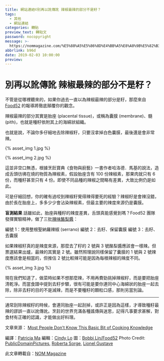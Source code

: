 ```yaml
---
title: 網站連結©別再以訛傳訛 辣椒最辣的部分不是籽？
tags:
  - 其他
  - 網站連結
categories: 轉貼
preview_text: 轉貼文
password: nocopyright
message: >-
  https://nommagazine.com/%E5%88%A5%E5%86%8D%E4%BB%A5%E8%A8%9B%E5%82%B3%E8%A8%9B-%E8%BE%A3%E6%A4%92%E6%9C%80%E8%BE%A3%E7%9A%84%E9%83%A8%E5%88%86%E4%B8%8D%E6%98%AF%E7%B1%BD%EF%BC%9F/
abbrlink: b96d
date: 2019-02-03 10:00:00
preview:
---
```


# 別再以訛傳訛 辣椒最辣的部分不是籽？



不管是從哪裡聽來的，如果你過去一直以為辣椒最辣的部分是籽，那麼來自 [Food52](https://food52.com/blog/20051-do-you-know-what-really-makes-a-pepper-spicy) 的報導將徹底顛覆你的觀念。

辣椒最辣的部分其實是胎座 (placental tissue)，或稱為囊膜 (membrane)、髓 (pith)，也就是種籽依附其上的海綿狀組織。

也就是說，不論你多仔細地去除辣椒籽，只要沒拿掉白色囊膜，最後還是會非常辣。

{% asset_img 1.jpg %}

{% asset_img 2.jpg %}

這並非空口無憑，根據烹飪寶典《食物與廚藝》一書作者哈洛德．馬基的說法，造成舌頭彷彿在燒的物質為辣椒素，假設胎座含有 100 份辣椒素，那果肉就只有 6 份，而種籽甚至只有 4 份。即使不同品種的辣椒之間略有差異，大致比例仍是如此。

可是仔細回想，你的確有過咬到辣椒籽覺得辣得要死的經驗？辣椒籽是會辣沒錯，由於長在胎座上，多多少少會沾染辣椒素，但最主要的辣度來源仍是囊膜。

**盲測結果**
話雖如此，胎座與種籽的辣度差異，舌頭真能感覺到嗎？Food52 團隊發揮實驗精神，做了三批[辣味酪梨醬](https://food52.com/recipes/18251-roberto-santibanez-classic-guacamole)：

編號 1：使用整根聖納羅辣椒 (serrano)
編號 2：去籽、保留囊膜
編號 3：去籽、去囊膜

如果辣椒籽真的是辣度來源，那麼去了籽的 2 號與 3 號酪梨醬應該會一樣辣。但票選結果出爐，最辣的其實是 2 號。雖然照理說同樣保留了囊膜的 1 號與 2 號辣度應該會是相當的，但推估 2 號比較辣可能是因為每根辣椒的辣度不同。

{% asset_img 3.jpg %}

現在我們知道了，做菜時如果不想那麼辣，不用再費勁挑掉辣椒籽，而是要把胎座清乾淨。而當食譜中提到去籽步驟，很有可能是要你連同中心海綿狀的胎座一起去除，除非去籽的目的不是減辣，而是不要種籽的顆粒口感，那則另當別論。

------

通常刮除辣椒籽的時候，會連同胎座一起刮掉，或許正是因為這樣，才導致種籽最辣的謬誤一直以訛傳訛。烹飪的世界充滿各種謠傳與迷思，記得凡事要求甚解，對食材有正確的認識，才能做出好料理。

文章來源：
[Most People Don’t Know This Basic Bit of Cooking Knowledge](https://food52.com/blog/20051-do-you-know-what-really-makes-a-pepper-spicy)

編譯：[Patricia Ma](https://nommagazine.com/author/patricia/)
編輯：[Cindy Lo](https://nommagazine.com/author/cindylo/)
圖：[Bobbi Lin/Food52](https://food52.com/blog/20051-do-you-know-what-really-makes-a-pepper-spicy)
Photo Credit: [PublicDomainPictures](https://pixabay.com/en/pepper-chili-plate-dish-cayenne-315368/), [Roberta Sorge](https://stocksnap.io/photo/WY4HT9B3QJ), [Lionel Gustave](https://stocksnap.io/photo/IZ7YA53764)



此文章轉載自：[NOM Magazine](https://nommagazine.com/%E5%88%A5%E5%86%8D%E4%BB%A5%E8%A8%9B%E5%82%B3%E8%A8%9B-%E8%BE%A3%E6%A4%92%E6%9C%80%E8%BE%A3%E7%9A%84%E9%83%A8%E5%88%86%E4%B8%8D%E6%98%AF%E7%B1%BD%EF%BC%9F/)